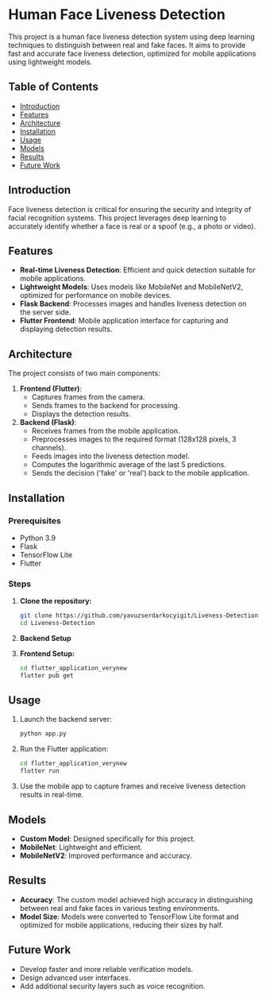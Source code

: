 # Human Face Liveness Detection

This project is a human face liveness detection system using deep learning techniques to distinguish between real and fake faces. It aims to provide fast and accurate face liveness detection, optimized for mobile applications using lightweight models.

## Table of Contents

- [Introduction](#introduction)
- [Features](#features)
- [Architecture](#architecture)
- [Installation](#installation)
- [Usage](#usage)
- [Models](#models)
- [Results](#results)
- [Future Work](#future-work)

## Introduction

Face liveness detection is critical for ensuring the security and integrity of facial recognition systems. This project leverages deep learning to accurately identify whether a face is real or a spoof (e.g., a photo or video).

## Features

- **Real-time Liveness Detection**: Efficient and quick detection suitable for mobile applications.
- **Lightweight Models**: Uses models like MobileNet and MobileNetV2, optimized for performance on mobile devices.
- **Flask Backend**: Processes images and handles liveness detection on the server side.
- **Flutter Frontend**: Mobile application interface for capturing and displaying detection results.

## Architecture

The project consists of two main components:
1. **Frontend (Flutter)**:
    - Captures frames from the camera.
    - Sends frames to the backend for processing.
    - Displays the detection results.
2. **Backend (Flask)**:
    - Receives frames from the mobile application.
    - Preprocesses images to the required format (128x128 pixels, 3 channels).
    - Feeds images into the liveness detection model.
    - Computes the logarithmic average of the last 5 predictions.
    - Sends the decision ('fake' or 'real') back to the mobile application.

## Installation

### Prerequisites

- Python 3.9
- Flask
- TensorFlow Lite
- Flutter

### Steps

1. **Clone the repository:**
    ```bash
    git clone https://github.com/yavuzserdarkocyigit/Liveness-Detection.git
    cd Liveness-Detection
    ```

2. **Backend Setup**

3. **Frontend Setup:**
   ```bash
   cd flutter_application_verynew
   flutter pub get
   ```

## Usage

1. Launch the backend server:
    ```bash
    python app.py
    ```

2. Run the Flutter application:
    ```bash
    cd flutter_application_verynew
    flutter run
    ```

3. Use the mobile app to capture frames and receive liveness detection results in real-time.

## Models

- **Custom Model**: Designed specifically for this project.
- **MobileNet**: Lightweight and efficient.
- **MobileNetV2**: Improved performance and accuracy.

## Results

- **Accuracy**: The custom model achieved high accuracy in distinguishing between real and fake faces in various testing environments.
- **Model Size**: Models were converted to TensorFlow Lite format and optimized for mobile applications, reducing their sizes by half.

## Future Work

- Develop faster and more reliable verification models.
- Design advanced user interfaces.
- Add additional security layers such as voice recognition.
